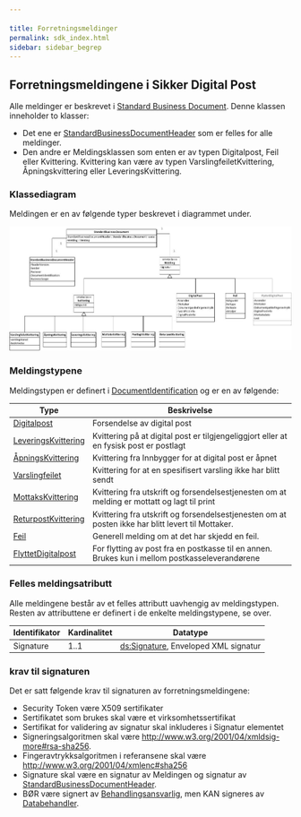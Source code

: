 ```yaml
---

title: Forretningsmeldinger  
permalink: sdk_index.html
sidebar: sidebar_begrep
---
```


## Forretningsmeldingene i Sikker Digital Post

Alle meldinger er beskrevet i [Standard Business
Document](https://difi.github.io/felleslosninger/standardbusinessdocument_index.htmll). Denne klassen
inneholder to klasser:

  - Det ene er
    [StandardBusinessDocumentHeader](https://difi.github.io/felleslosninger/sdp_standardbusinessdocumentheader.html)
    som er felles for alle meldinger. 
  - Den andre er Meldingsklassen som enten er av typen Digitalpost, Feil
    eller Kvittering. Kvittering kan være av typen
    VarslingfeiletKvittering, Åpningskvittering eller
    LeveringsKvittering.

### Klassediagram

Meldingen er en av følgende typer beskrevet i diagrammet under.

![](../forretningslag/StandardBusinessDocument/uml_diagram.jpg)

### Meldingstypene

Meldingstypen er definert i
[DocumentIdentification](https://difi.github.io/felleslosninger/sdp_documentidentification.html )
og er en av følgende:

| Type | Beskrivelse |
| --- | --- |
| [Digitalpost](DigitalPostMelding.md) | Forsendelse av digital post |
| [LeveringsKvittering](LeveringsKvittering.md) | Kvittering på at digital post er tilgjengeliggjort eller at en fysisk post er postlagt |
| [ÅpningsKvittering](AapningsKvittering.md) | Kvittering fra Innbygger for at digital post er åpnet |
| [Varslingfeilet](VarslingfeiletKvittering.md) | Kvittering for at en spesifisert varsling ikke har blitt sendt |
| [MottaksKvittering](MottaksKvittering.md) | Kvittering fra utskrift og forsendelsestjenesten om at melding er mottatt og lagt til print |
| [ReturpostKvittering](ReturpostKvittering.md) | Kvittering fra utskrift og forsendelsestjenesten om at posten ikke har blitt levert til Mottaker. |
| [Feil](Feil.md) | Generell melding om at det har skjedd en feil. |
| [FlyttetDigitalpost](FlyttetDigitalPostMelding.md) | For flytting av post fra en postkasse til en annen. Brukes kun i mellom postkasseleverandørene |

### Felles meldingsatributt

Alle meldingene består av et felles attributt uavhengig av
meldingstypen.  
Resten av attributtene er definert i de enkelte meldingstypene, se over.

| Identifikator | Kardinalitet | Datatype |
| --- | --- | --- |
| Signature | 1..1 | [ds:Signature](https://www.oasis-open.org/committees/download.php/21256/wss-v1.1-spec-errata-os-SOAPMessageSecurity.htm#_Toc118717148), Enveloped XML signatur |

### krav til signaturen

Det er satt følgende krav til signaturen av forretningsmeldingene:

  - Security Token være X509 sertifikater 
  - Sertifikatet som brukes skal være et virksomhetssertifikat
  - Sertifikat for validering av signatur skal inkluderes i Signatur
    elementet
  - Signeringsalgoritmen skal være
    <http://www.w3.org/2001/04/xmldsig-more#rsa-sha256>. 
  - Fingeravtrykksalgoritmen i referansene skal være
    <http://www.w3.org/2001/04/xmlenc#sha256>
  - Signature skal være en signatur av Meldingen og signatur av
    [StandardBusinessDocumentHeader](../forretningslag/StandardBusinessDocument/StandardBusinessDocumentHeader.md).
  - BØR være signert av
    [Behandlingsansvarlig](../forretningslag/Aktorer.md), men KAN signeres
    av [Databehandler](../forretningslag/Aktorer.md).
